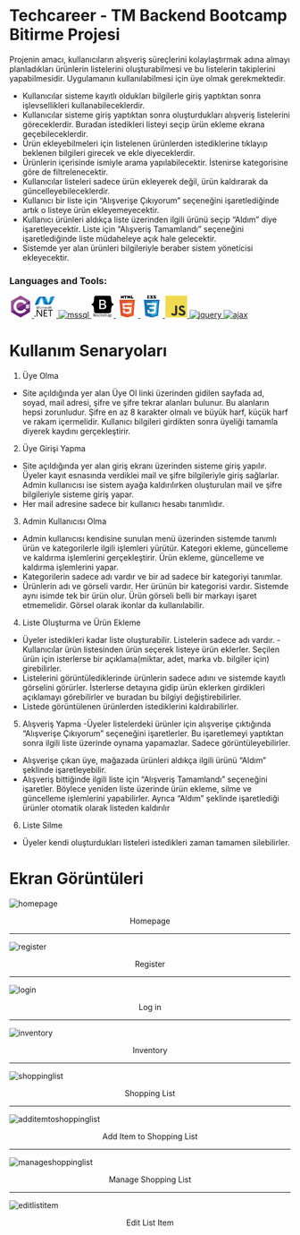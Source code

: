 # Techcareer - TM Backend Bootcamp Bitirme Projesi

Projenin amacı, kullanıcıların alışveriş süreçlerini kolaylaştırmak adına almayı planladıkları ürünlerin listelerini oluşturabilmesi ve bu listelerin takiplerini yapabilmesidir.
Uygulamanın kullanılabilmesi için üye olmak gerekmektedir.
-  Kullanıcılar sisteme kayıtlı oldukları bilgilerle giriş yaptıktan sonra işlevsellikleri kullanabileceklerdir.
- Kullanıcılar sisteme giriş yaptıktan sonra oluşturdukları alışveriş listelerini göreceklerdir. Buradan istedikleri listeyi seçip ürün ekleme ekrana geçebileceklerdir.
- Ürün ekleyebilmeleri için listelenen ürünlerden istediklerine tıklayıp beklenen bilgileri girecek ve ekle diyeceklerdir.
- Ürünlerin içerisinde ismiyle arama yapılabilecektir. İstenirse kategorisine göre de filtrelenecektir.
- Kullanıcılar listeleri sadece ürün ekleyerek değil, ürün kaldırarak da güncelleyebileceklerdir.
- Kullanıcı bir liste için “Alışverişe Çıkıyorum” seçeneğini işaretlediğinde artık o listeye ürün ekleyemeyecektir.
- Kullanıcı ürünleri aldıkça liste üzerinden ilgili ürünü seçip “Aldım” diye işaretleyecektir. Liste için “Alışveriş Tamamlandı” seçeneğini işaretlediğinde liste müdaheleye açık hale gelecektir.
- Sistemde yer alan ürünleri bilgileriyle beraber sistem yöneticisi ekleyecektir.

<h3 align="left">Languages and Tools:</h3>
<p align="left">
  <a href="https://www.w3schools.com/cs/" target="_blank" rel="noreferrer"> <img src="https://raw.githubusercontent.com/devicons/devicon/master/icons/csharp/csharp-original.svg" alt="csharp" width="40" height="40"/> </a> 
  <a href="https://dotnet.microsoft.com/" target="_blank" rel="noreferrer"> <img src="https://raw.githubusercontent.com/devicons/devicon/master/icons/dot-net/dot-net-original-wordmark.svg" alt="dotnet" width="40" height="40"/> </a>
  <a href="https://www.microsoft.com/en-us/sql-server" target="_blank" rel="noreferrer"> <img src="https://www.svgrepo.com/show/303229/microsoft-sql-server-logo.svg" alt="mssql" width="40" height="40"/> </a>
  <a href="https://getbootstrap.com" target="_blank" rel="noreferrer"> <img src="https://raw.githubusercontent.com/devicons/devicon/master/icons/bootstrap/bootstrap-plain-wordmark.svg" alt="bootstrap" width="40" height="40"/> </a> 
  <a href="https://www.w3.org/html/" target="_blank" rel="noreferrer"> <img src="https://raw.githubusercontent.com/devicons/devicon/master/icons/html5/html5-original-wordmark.svg" alt="html5" width="40" height="40"/> </a> 
  <a href="https://www.w3schools.com/css/" target="_blank" rel="noreferrer"> <img src="https://raw.githubusercontent.com/devicons/devicon/master/icons/css3/css3-original-wordmark.svg" alt="css3" width="40" height="40"/> </a>  
  <a href="https://developer.mozilla.org/en-US/docs/Web/JavaScript" target="_blank" rel="noreferrer"> <img src="https://raw.githubusercontent.com/devicons/devicon/master/icons/javascript/javascript-original.svg" alt="javascript" width="40" height="40"/> </a>  
  <a href="https://brand.jquery.org/" target="_blank" rel="noreferrer"> <img src="https://e7.pngegg.com/pngimages/265/442/png-clipart-jquery-ui-javascript-web-browser-pasargad-text-trademark-thumbnail.png" alt="jquery" width="40" height="40"/> </a>
  <a href="#" target="_blank" rel="noreferrer"> <img src="https://upload.wikimedia.org/wikipedia/commons/thumb/a/a1/AJAX_logo_by_gengns.svg/2560px-AJAX_logo_by_gengns.svg.png" alt="ajax" width="40" height="40"/> </a>
</p>

# Kullanım Senaryoları
1. Üye Olma
  - Site açıldığında yer alan Üye Ol linki üzerinden gidilen sayfada ad, soyad, mail adresi, şifre ve şifre tekrar alanları bulunur. Bu alanların hepsi zorunludur. Şifre en az 8 karakter olmalı ve büyük harf, küçük harf ve rakam içermelidir. Kullanıcı bilgileri girdikten sonra üyeliği tamamla diyerek kaydını gerçekleştirir.
2. Üye Girişi Yapma
  - Site açıldığında yer alan giriş ekranı üzerinden sisteme giriş yapılır. Üyeler kayıt esnasında verdiklei mail ve şifre bilgileriyle giriş sağlarlar. Admin kullanıcısı ise sistem ayağa kaldırılırken oluşturulan mail ve şifre bilgileriyle sisteme giriş yapar.
  - Her mail adresine sadece bir kullanıcı hesabı tanımlıdır.
3. Admin Kullanıcısı Olma
  - Admin kullanıcısı kendisine sunulan menü üzerinden sistemde tanımlı ürün ve kategorilerle ilgili işlemleri yürütür. Kategori ekleme, güncelleme ve kaldırma işlemlerini gerçekleştirir. Ürün ekleme, güncelleme ve kaldırma işlemlerini yapar.
  - Kategorilerin sadece adı vardır ve bir ad sadece bir kategoriyi tanımlar.
  - Ürünlerin adı ve görseli vardır. Her ürünün bir kategorisi vardır. Sistemde aynı isimde tek bir ürün olur. Ürün görseli belli bir markayı işaret etmemelidir. Görsel olarak ikonlar da kullanılabilir.
4. Liste Oluşturma ve Ürün Ekleme
  - Üyeler istedikleri kadar liste oluşturabilir. Listelerin sadece adı vardır.
  -Kullanıcılar ürün listesinden ürün seçerek listeye ürün eklerler. Seçilen ürün için isterlerse bir açıklama(miktar, adet, marka vb. bilgiler için) girebilirler.
  - Listelerini görüntülediklerinde ürünlerin sadece adını ve sistemde kayıtlı görselini görürler. İsterlerse detayına gidip ürün eklerken girdikleri açıklamayı görebilirler ve buradan bu bilgiyi değiştirebilirler.
  - Listede görüntülenen ürünlerden istediklerini kaldırabilirler.
5. Alışveriş Yapma
-Üyeler listelerdeki ürünler için alışverişe çıktığında “Alışverişe Çıkıyorum” seçeneğini işaretlerler. Bu işaretlemeyi yaptıktan sonra ilgili liste üzerinde oynama yapamazlar. Sadece görüntüleyebilirler.
  - Alışverişe çıkan üye, mağazada ürünleri aldıkça ilgili ürünü “Aldım” şeklinde işaretleyebilir.
  - Alışveriş bittiğinde ilgili liste için “Alışveriş Tamamlandı” seçeneğini işaretler. Böylece yeniden liste üzerinde ürün ekleme, silme ve güncelleme işlemlerini yapabilirler. Ayrıca “Aldım” şeklinde işaretlediği ürünler otomatik olarak listeden kaldırılır
6. Liste Silme
  - Üyeler kendi oluşturdukları listeleri istedikleri zaman tamamen silebilirler.

# Ekran Görüntüleri

![homepage](https://r.resimlink.com/lzbSsFR.png "homepage")
<p align="center">Homepage</p>
<hr />

![register](https://r.resimlink.com/6RUMzm7.png "register")
<p align="center">Register</p>
<hr />

![login](https://r.resimlink.com/RY0pzDmT.png "login")
<p align="center">Log in</p>
<hr />

![inventory](https://r.resimlink.com/ANTSECG1I.png "inventory")
<p align="center">Inventory</p>
<hr />

![shoppinglist](https://r.resimlink.com/6Wh9SMdLke.png "shoppinglist")
<p align="center">Shopping List</p>
<hr />

![additemtoshoppinglist](https://r.resimlink.com/iyZwe.png "additemtoshoppinglist")
<p align="center">Add Item to Shopping List</p>
<hr />

![manageshoppinglist](https://r.resimlink.com/iD5kXehum6N.png "manageshoppinglist")
<p align="center">Manage Shopping List</p>
<hr />

![editlistitem](https://r.resimlink.com/yLxGANsOFa.png "editlistitem")
<p align="center">Edit List Item</p>
